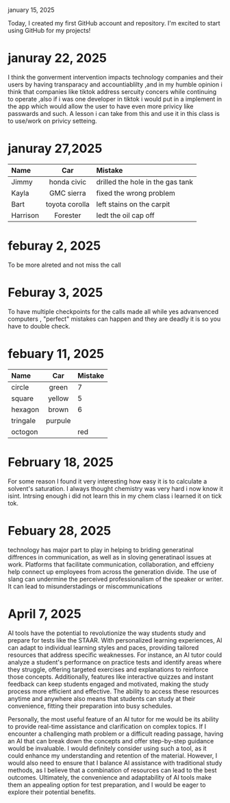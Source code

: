 january 15, 2025

Today, I created my first GitHub account and repository. I'm excited to start using GitHub for my projects!

# januray 22, 2025
I think the gonverment intervention impacts technology companies and their users by having transparacy and accountiablilty ,and in my humble opinion i think that companies like tiktok address sercuity concers while continuing to operate ,also if i was one developer in tiktok i would put in a implement in the app which would allow the user to have even more privicy like passwards and such. A lesson i can take from this and use it in this class is to use/work on privicy setteing.

# januray 27,2025
| Name     | Car | Mistake |
| :------- | :--: | :------ |
| Jimmy    | honda civic    |   drilled the hole in the gas tank      |
| Kayla    | GMC sierra    | fixed the wrong problem        |
| Bart     | toyota corolla    |  left stains on the carpit       |
| Harrison | Forester    |  ledt the oil cap off       |


# feburay 2, 2025
To be more alreted and not miss the call

# Feburay 3, 2025
To have multiple checkpoints for the calls made all while yes advanvenced computers , "perfect" mistakes can happen and they are deadly it is so you have to double check.


# febuary 11, 2025


| Name     | Car | Mistake |
| :------- | :--: | :------ |
| circle    |green   |      7   |
|square   |    yellow|      5   |
| hexagon    |   brown |     6    |
|  tringale   |purpule| |4|
| octogon | |red| |3|

# February 18, 2025

For some reason I found it very interesting how easy it is to calculate a solvent's saturation. I always thought chemistry was very hard i now know it isint. Intrsing enough i did not learn this in my chem class i learned it on tick tok. 

# Febuary 28, 2025
technology has major part to play in helping to briding generatinal diffrences in communication, as well as in sloving generatinaol issues at work. Platforms that facilitate communication, collaboration, and effcieny help connect up employees from across the generation divide. The use of slang can undermine the perceived professionalism of the speaker or writer. It can lead to misunderstadings or miscommunications


# April 7, 2025

AI tools have the potential to revolutionize the way students study and prepare for tests like the STAAR. With personalized learning experiences, AI can adapt to individual learning styles and paces, providing tailored resources that address specific weaknesses. For instance, an AI tutor could analyze a student's performance on practice tests and identify areas where they struggle, offering targeted exercises and explanations to reinforce those concepts. Additionally, features like interactive quizzes and instant feedback can keep students engaged and motivated, making the study process more efficient and effective. The ability to access these resources anytime and anywhere also means that students can study at their convenience, fitting their preparation into busy schedules.

Personally, the most useful feature of an AI tutor for me would be its ability to provide real-time assistance and clarification on complex topics. If I encounter a challenging math problem or a difficult reading passage, having an AI that can break down the concepts and offer step-by-step guidance would be invaluable. I would definitely consider using such a tool, as it could enhance my understanding and retention of the material. However, I would also need to ensure that I balance AI assistance with traditional study methods, as I believe that a combination of resources can lead to the best outcomes. Ultimately, the convenience and adaptability of AI tools make them an appealing option for test preparation, and I would be eager to explore their potential benefits.
